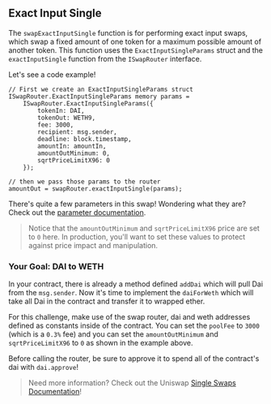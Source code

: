 ## Exact Input Single

The `swapExactInputSingle` function is for performing exact input swaps, which swap a fixed amount of one token for a maximum possible amount of another token. This function uses the `ExactInputSingleParams` struct and the `exactInputSingle` function from the `ISwapRouter` interface.

Let's see a code example! 

```solidity
// First we create an ExactInputSingleParams struct
ISwapRouter.ExactInputSingleParams memory params =
    ISwapRouter.ExactInputSingleParams({
        tokenIn: DAI,
        tokenOut: WETH9,
        fee: 3000,
        recipient: msg.sender,
        deadline: block.timestamp,
        amountIn: amountIn,
        amountOutMinimum: 0,
        sqrtPriceLimitX96: 0
    });

// then we pass those params to the router 
amountOut = swapRouter.exactInputSingle(params);
```

<emoji id="point_up" /> There's quite a few parameters in this swap! Wondering what they are? Check out the [parameter documentation](?tab=details).

> <emoji id="face_with_monocle" />  Notice that the `amountOutMinimum` and `sqrtPriceLimitX96` price are set to `0` here. In production, you'll want to set these values to protect against price impact and manipulation.

### <emoji id="checkered_flag"> Your Goal: DAI to WETH

In your contract, there is already a method defined `addDai` which will pull Dai from the `msg.sender`. Now it's time to implement the `daiForWeth` which will take all Dai in the contract and transfer it to wrapped ether. 

For this challenge, make use of the swap router, dai and weth addresses defined as constants inside of the contract. You can set the `poolFee` to `3000` (which is a `0.3%` fee) and you can set the `amountOutMinimum` and `sqrtPriceLimitX96` to `0` as shown in the example above.

Before calling the router, be sure to approve it to spend all of the contract's dai with `dai.approve`!

> <emoji id="book" /> Need more information? Check out the Uniswap [Single Swaps Documentation](https://docs.uniswap.org/protocol/guides/swaps/single-swaps)!